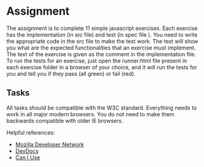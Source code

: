 # Assignment

The assignment is to complete 11 simple javascript exercises. Each exercise has the
implementation (in src file) and test (in spec  file ). You need to write the appropriate code in the src file to make the test work. The test will show you what are the expected functionalities that an exercise must implement. The text of the exercise is given as the comment in the implementation file.
To run the tests for an exercise, just open the runner.html file present in each exercise folder in a browser of your choice, and it will run the tests for you and tell you if they pass (all green) or fail (red).

## Tasks

All tasks should be compatible with the W3C standard.
Everything needs to work in all major modern browsers.
You do not need to make them backwards compatible with older IE browsers.

Helpful references:

* [Mozilla Developer Network](https://developer.mozilla.org/en-US/docs/Web/JavaScript)
* [DevDocs](http://devdocs.io/)
* [Can I Use](http://caniuse.com/)